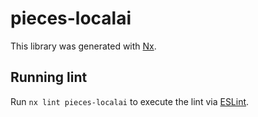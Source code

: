 # pieces-localai

This library was generated with [Nx](https://nx.dev).

## Running lint

Run `nx lint pieces-localai` to execute the lint via [ESLint](https://eslint.org/).
